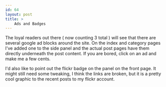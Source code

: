 ```yaml
---
id: 64
layout: post
title: >
    Ads and Badges
---
```


The loyal readers out there ( now counting 3 total ) will see that there are several google ad blocks around the site. On the index and category pages I've added one to the side panel and the actual post pages have them directly underneath the post content. If you are bored, click on an ad and make me a few cents.

I'd also like to point out the flickr badge on the panel on the front page. It might still need some tweaking, I think the links are broken, but it is a pretty cool graphic to the recent posts to my flickr account.
